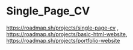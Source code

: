 # Single_Page_CV
https://roadmap.sh/projects/single-page-cv ,
https://roadmap.sh/projects/basic-html-website, https://roadmap.sh/projects/portfolio-website
